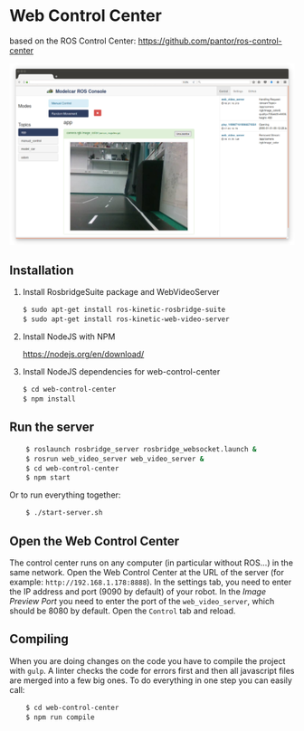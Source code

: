 # Web Control Center

based on the ROS Control Center: https://github.com/pantor/ros-control-center

![screenshot](https://github.com/AutoModelCar/web-control-center/raw/master/assets/images/screenshot.png)

## Installation

1. Install RosbridgeSuite package and WebVideoServer

    ```sh
    $ sudo apt-get install ros-kinetic-rosbridge-suite
    $ sudo apt-get install ros-kinetic-web-video-server
    ```
2. Install NodeJS with NPM
  
    https://nodejs.org/en/download/

3. Install NodeJS dependencies for web-control-center

    ```sh
    $ cd web-control-center
    $ npm install
    ```
    
## Run the server

```sh
    $ roslaunch rosbridge_server rosbridge_websocket.launch &
    $ rosrun web_video_server web_video_server &
    $ cd web-control-center
    $ npm start
```

Or to run everything together:

```sh
    $ ./start-server.sh
```

## Open the Web Control Center

The control center runs on any computer (in particular without ROS...) in the same network. Open the Web Control Center at the URL of the server (for example: `http://192.168.1.178:8888`). In the settings tab, you need to enter the IP address and port (9090 by default) of your robot. In the *Image Preview Port* you need to enter the port of the `web_video_server`, which should be 8080 by default. Open the `Control` tab and reload.

## Compiling

When you are doing changes on the code you have to compile the project with `gulp`. A linter checks the code for errors first and then all javascript files are merged into a few big ones. To do everything in one step you can easily call:

```sh
    $ cd web-control-center
    $ npm run compile
```
